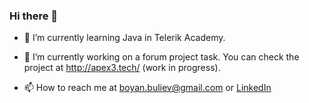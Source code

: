 ### Hi there 👋

- 🌱 I’m currently learning Java in Telerik Academy.
- 🔭 I’m currently working on a forum project task. You can check the project at http://apex3.tech/ (work in progress). 

- 📫 How to reach me at boyan.buliev@gmail.com or [LinkedIn](https://www.linkedin.com/in/boyan-buliev)

